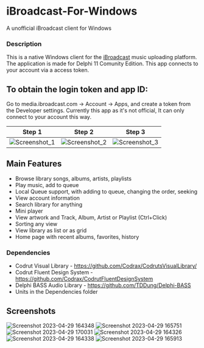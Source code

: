 # iBroadcast-For-Windows
 A unofficial iBroadcast client for Windows
 
### Description
This is a native Windows client for the [iBroadcast](https://ibroadcast.com) music uploading platform. The application is made for Delphi 11 Comunity Edition. This app connects to your account via a access token.

## To obtain the login token and app ID:
Go to media.ibroadcast.com -> Account -> Apps, and create a token from the Developer settings. Currently this app as it's not official, It can only connect to your account this way.

Step 1            |  Step 2     | Step 3
:-------------------------:|:-------------------------:|:-------------------------:
![Screenshot_1](https://user-images.githubusercontent.com/68193064/235357872-fc1900b2-bb1c-410d-b47f-14a574c27b31.png) | ![Screenshot_2](https://user-images.githubusercontent.com/68193064/235357878-f5db207a-31d2-4686-acb4-9ad31a13a344.png) | ![Screenshot_3](https://user-images.githubusercontent.com/68193064/235357886-9452946e-81d6-4f27-87ba-c0b987f69752.png)

 
## Main Features
- Browse library songs, albums, artists, playlists
- Play music, add to queue
- Local Queue support, with adding to queue, changing the order, seeking
- View account information
- Search library for anything
- Mini player
- View artwork and Track, Album, Artist or Playlist (Ctrl+Click)
- Sorting any view
- View library as list or as grid
- Home page with recent albums, favorites, history

### Dependencies
- Codrut Visual Library - https://github.com/Codrax/CodrutsVisualLibrary/
- Codrut Fluent Design System - https://github.com/Codrax/CodrutFluentDesignSystem
- Delphi BASS Audio Library - https://github.com/TDDung/Delphi-BASS
- Units in the Dependencies folder

## Screenshots

![Screenshot 2023-04-29 164348](https://user-images.githubusercontent.com/68193064/235306793-64afed5f-e1b3-4ba0-aa28-535582849f35.png)
![Screenshot 2023-04-29 165751](https://user-images.githubusercontent.com/68193064/235306805-c1a2c327-03d7-473d-b650-07a576e7b15b.png)
![Screenshot 2023-04-29 170031](https://user-images.githubusercontent.com/68193064/235306814-53524a57-d7b6-4936-8c34-7f8535f97b5e.png)
![Screenshot 2023-04-29 164326](https://user-images.githubusercontent.com/68193064/235306816-f513b165-f72b-46db-ab0a-1faaa44e7092.png)
![Screenshot 2023-04-29 164338](https://user-images.githubusercontent.com/68193064/235306826-371cd980-6631-4943-ae6c-f6c970b126fb.png)
![Screenshot 2023-04-29 165913](https://user-images.githubusercontent.com/68193064/235306808-107601a3-70eb-4ece-820e-3f19621d0a77.png)
